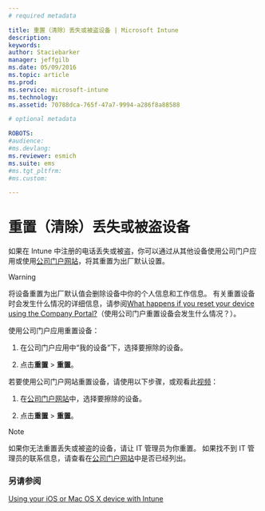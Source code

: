 ```yaml
---
# required metadata

title: 重置（清除）丢失或被盗设备 | Microsoft Intune
description:
keywords:
author: Staciebarker
manager: jeffgilb
ms.date: 05/09/2016
ms.topic: article
ms.prod:
ms.service: microsoft-intune
ms.technology:
ms.assetid: 70788dca-765f-47a7-9994-a286f8a88588

# optional metadata

ROBOTS:
#audience:
#ms.devlang:
ms.reviewer: esmich
ms.suite: ems
#ms.tgt_pltfrm:
#ms.custom:

---
```



# 重置（清除）丢失或被盗设备

如果在 Intune 中注册的电话丢失或被盗，你可以通过从其他设备使用公司门户应用或使用[公司门户网站](http://portal.manage.microsoft.com)，将其重置为出厂默认设置。

> [!WARNING]
> 将设备重置为出厂默认值会删除设备中你的个人信息和工作信息。 有关重置设备时会发生什么情况的详细信息，请参阅[What happens if you reset your device using the Company Portal?](what-happens-if-you-reset-your-device-using-the-company-portal-ios.md)（使用公司门户重置设备会发生什么情况？）。

使用公司门户应用重置设备：

1.  在公司门户应用中“我的设备”下，选择要擦除的设备。

2.  点击**重置** &gt; **重置**。

若要使用公司门户网站重置设备，请使用以下步骤，或观看此[视频](http://aka.ms/jhdjak)：

1.  在[公司门户网站](http://portal.manage.microsoft.com)中，选择要擦除的设备。

2.  点击**重置** &gt; **重置**。
> [!NOTE]
> 如果你无法重置丢失或被盗的设备，请让 IT 管理员为你重置。 如果找不到 IT 管理员的联系信息，请查看在[公司门户网站](http://portal.manage.microsoft.com)中是否已经列出。

### 另请参阅
[Using your iOS or Mac OS X device with Intune](using-your-ios-or-mac-os-x-device-with-intune.md)

<!--HONumber=Jun16_HO1-->


